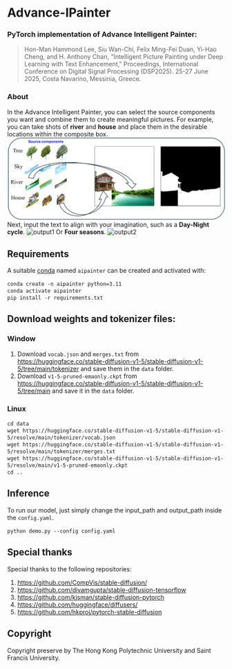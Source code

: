 # Advance-IPainter
### PyTorch implementation of Advance Intelligent Painter:

>Hon-Man Hammond Lee, Siu Wan-Chi, Felix Ming-Fei Duan, Yi-Hao Cheng, and H. Anthony Chan, "Intelligent Picture Painting under Deep Learning with Text Enhancement," Proceedings, International Conference on Digital Signal Processing (DSP2025). 25-27 June 2025, Costa Navarino, Messinia, Greece.

### About
In the Advance Intelligent Painter, you can select the source components you want and combine them to create meaningful pictures. For example, you can take shots of **river** and **house** and place them in the desirable locations within the composite box.
![input1](assets/000.png)
Next, input the text to align with your imagination, such as a **Day-Night cycle**.
![output1](assets/003.png)
Or **Four seasons**.
![output2](assets/004.png)
## Requirements

A suitable [conda](https://docs.conda.io/en/latest/) named `aipainter` can be created and activated with:

```
conda create -n aipainter python=3.11
conda activate aipainter
pip install -r requirements.txt
```

## Download weights and tokenizer files:

### Window
1. Download `vocab.json` and `merges.txt` from https://huggingface.co/stable-diffusion-v1-5/stable-diffusion-v1-5/tree/main/tokenizer and save them in the `data` folder.
2. Download `v1-5-pruned-emaonly.ckpt` from https://huggingface.co/stable-diffusion-v1-5/stable-diffusion-v1-5/tree/main and save it in the `data` folder.

### Linux
```
cd data
wget https://huggingface.co/stable-diffusion-v1-5/stable-diffusion-v1-5/resolve/main/tokenizer/vocab.json
wget https://huggingface.co/stable-diffusion-v1-5/stable-diffusion-v1-5/resolve/main/tokenizer/merges.txt
wget https://huggingface.co/stable-diffusion-v1-5/stable-diffusion-v1-5/resolve/main/v1-5-pruned-emaonly.ckpt
cd ..
```
## Inference
To run our model, just simply change the input_path and output_path inside the `config.yaml`.
```
python demo.py --config config.yaml
```
## Special thanks

Special thanks to the following repositories:

1. https://github.com/CompVis/stable-diffusion/
1. https://github.com/divamgupta/stable-diffusion-tensorflow
1. https://github.com/kjsman/stable-diffusion-pytorch
1. https://github.com/huggingface/diffusers/
1. https://github.com/hkproj/pytorch-stable-diffusion

## Copyright

Copyright preserve by The Hong Kong Polytechnic University and Saint Francis University.
